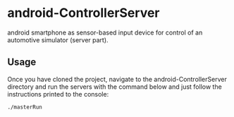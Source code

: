 # android-ControllerServer
android smartphone as sensor-based input device for control of an automotive simulator (server part).

## Usage
Once you have cloned the project, navigate to the android-ControllerServer directory and run the servers with the command below and just follow the instructions printed to the console:

```
./masterRun 
```
